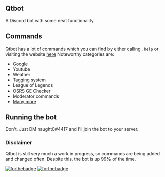 ## Qtbot

A Discord bot with some neat functionality.

## Commands

Qtbot has a lot of commands which you can find by either calling `.help` or visiting the website [here](http://definitelynaught.me)
Noteworthy categories are: 
- Google
- Youtube
- Weather
- Tagging system
- League of Legends
- OSRS GE Checker
- Moderator commands
- [Many more](http://definitelynaught.me)

## Running the bot

Don't. Just DM naught0#4417 and I'll join the bot to your server.

### Disclaimer

Qtbot is still very much a work in progress, so commands are being added and changed often. Despite this, the bot is up 99% of the time.

[![forthebadge](http://forthebadge.com/images/badges/made-with-python.svg)](http://forthebadge.com)
[![forthebadge](http://forthebadge.com/images/badges/built-with-love.svg)](http://forthebadge.com)
